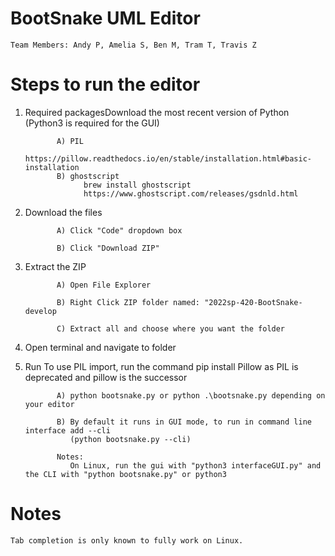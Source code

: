 # BootSnake UML Editor
    Team Members: Andy P, Amelia S, Ben M, Tram T, Travis Z
    
# Steps to run the editor
1. Required packagesDownload the most recent version of Python (Python3 is required for the GUI)

              A) PIL
                    https://pillow.readthedocs.io/en/stable/installation.html#basic-installation
              B) ghostscript 
                    brew install ghostscript
                    https://www.ghostscript.com/releases/gsdnld.html
              
2. Download the files              
              
              A) Click "Code" dropdown box
              
              B) Click "Download ZIP"
              
3. Extract the ZIP
              
              A) Open File Explorer
              
              B) Right Click ZIP folder named: "2022sp-420-BootSnake-develop
              
              C) Extract all and choose where you want the folder
4. Open terminal and navigate to folder

5. Run
              To use PIL import, run the command pip install Pillow as PIL is 
              deprecated and pillow is the successor
              
              A) python bootsnake.py or python .\bootsnake.py depending on your editor
              
              B) By default it runs in GUI mode, to run in command line interface add --cli 
                 (python bootsnake.py --cli)
            
              Notes:
                 On Linux, run the gui with "python3 interfaceGUI.py" and the CLI with "python bootsnake.py" or python3


# Notes
    Tab completion is only known to fully work on Linux.